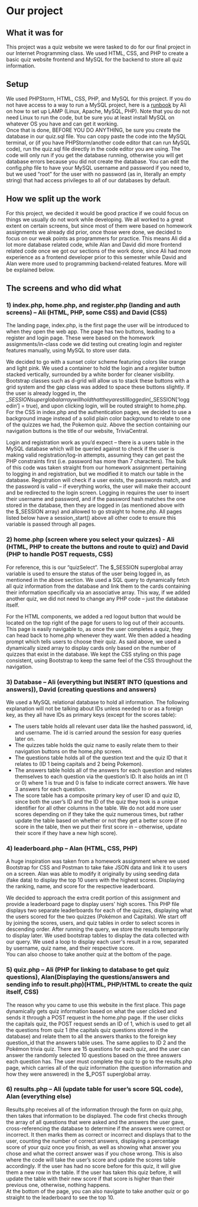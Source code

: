 # Our project

## What it was for

This project was a quiz website we were tasked to do for our final project in our Internet Programming class. We used HTML, CSS, and PHP to create a basic quiz website frontend and MySQL for the backend to store all quiz information.

## Setup

We used PHPStorm, HTML, CSS, PHP, and MySQL for this project. If you do not have access to a way to run a MySQL project, here is a [runbook](https://docs.google.com/document/d/1itFSaInpJJfDxH6B7g8i1mY5333OUUlOFSx6d5sj_jc/edit?tab=t.0) by Ali on how to set up LAMP (Linux, Apache, MySQL, PHP). Note that you do not need Linux to run the code, but be sure you at least install MySQL on whatever OS you have and can get it working.   
Once that is done, BEFORE YOU DO ANYTHING, be sure you create the database in our quiz.sql file. You can copy paste the code into the MySQL terminal, or (if you have PHPStorm/another code editor that can run MySQL code), run the quiz.sql file directly in the code editor you are using. The code will only run if you get the database running, otherwise you will get database errors because you did not create the database. You can edit the config.php file to have your MySQL username and password if you need to, but we used “root” for the user with no password (as in, literally an empty string) that had access privileges to all of our databases by default.

## How we split up the work

For this project, we decided it would be good practice if we could focus on things we usually do not work while developing. We all worked to a great extent on certain screens, but since most of them were based on homework assignments we already did prior, once those were done, we decided to focus on our weak points as programmers for practice. This means Ali did a lot more database related code, while Alan and David did more frontend related code once we got our sections of the work done, since Ali had more experience as a frontend developer prior to this semester while David and Alan were more used to programming backend-related features. More will be explained below.

## The screens and who did what

### 1\) index.php, home.php, and register.php (landing and auth screens) – Ali (HTML, PHP, some CSS) and David (CSS)

The landing page, index.php, is the first page the user will be introduced to when they open the web app. The page has two buttons, leading to a register and login page. These were based on the homework assignments/in-class code we did testing out creating login and register features manually, using MySQL to store user data.

We decided to go with a sunset color scheme featuring colors like orange and light pink. We used a container to hold the login and a register button stacked vertically, surrounded by a white border for cleaner visibility. Bootstrap classes such as d-grid will allow us to stack these buttons with a grid system and the gap class was added to space these buttons slightly. If the user is already logged in, the $\_SESSION superglobal array will hold that they are still logged in ($\_SESSION\[‘loggedin’\] \= true), and upon clicking login, will be routed straight to home.php. For the CSS in index.php and the authentication pages, we decided to use a background image instead of a solid plain color background to relate to one of the quizzes we had, the Pokemon quiz. Above the section containing our navigation buttons is the title of our website, TriviaCentral.

Login and registration work as you’d expect – there is a users table in the MySQL database which will be queried against to check if the user is making valid registration/log-in attempts, assuming they can get past the PHP constraints first (i.e. password has more than 7 characters). The bulk of this code was taken straight from our homework assignment pertaining to logging in and registration, but we modified it to match our table in the database. Registration will check if a user exists, the passwords match, and the password is valid – if everything works, the user will make their account and be redirected to the login screen. Logging in requires the user to insert their username and password, and if the password hash matches the one stored in the database, then they are logged in (as mentioned above with the $\_SESSION array) and allowed to go straight to home.php. All pages listed below have a session\_start() above all other code to ensure this variable is passed through all pages.

### 2\) home.php (screen where you select your quizzes) \- Ali (HTML, PHP to create the buttons and route to quiz) and David (PHP to handle POST requests, CSS)

For reference, this is our “quizSelect”. The $\_SESSION superglobal array variable is used to ensure the status of the user being logged in, as mentioned in the above section. We used a SQL query to dynamically fetch all quiz information from the database and link them to the cards containing their information specifically via an associative array. This way, if we added another quiz, we did not need to change any PHP code – just the database itself. 

For the HTML components, we added a red logout button that would be located on the top right of the page for users to log out of their accounts. This page is easily navigable to, as once the user completes a quiz, they can head back to home.php whenever they want. We then added a heading prompt which tells users to choose their quiz. As said above, we used a dynamically sized array to display cards only based on the number of quizzes that exist in the database. We kept the CSS styling on this page consistent, using Bootstrap to keep the same feel of the CSS throughout the navigation.

### 3\) Database – Ali (everything but INSERT INTO (questions and answers)), David (creating questions and answers)

We used a MySQL relational database to hold all information. The following explanation will not be talking about IDs unless needed to or as a foreign key, as they all have IDs as primary keys (except for the scores table):

- The users table holds all relevant user data like the hashed password, id, and username. The id is carried around the session for easy queries later on.
- The quizzes table holds the quiz name to easily relate them to their navigation buttons on the home.php screen.
- The questions table holds all of the question text and the quiz ID that it relates to (ID 1 being capitals and 2 being Pokemon).
- The answers table holds all of the answers for each question and relates themselves to each question via the question’s ID. It also holds an int (1 or 0\) where 1 is true and 0 is false to indicate correct answers. We have 3 answers for each question.
- The score table has a composite primary key of user ID and quiz ID, since both the user’s ID and the ID of the quiz they took is a unique identifier for all other columns in the table. We do not add more user scores depending on if they take the quiz numerous times, but rather update the table based on whether or not they get a better score (if no score in the table, then we put their first score in – otherwise, update their score if they have a new high score).

### 4\) leaderboard.php – Alan (HTML, CSS, PHP)

A huge inspiration was taken from a homework assignment where we used Bootstrap for CSS and Postman to take fake JSON data and link it to users on a screen. Alan was able to modify it originally by using seeding data (fake data) to display the top 10 users with the highest scores.  Displaying the ranking, name, and score for the respective leaderboard.

We decided to approach the extra credit portion of this assignment and provide a leaderboard page to display users' high scores. This PHP file displays two separate leaderboards for each of the quizzes, displaying what the users scored for the two quizzes (Pokémon and Capitals). We start off by joining the scores, users, and quiz tables in order to select scores in descending order. After running the query, we store the results temporarily to display later. We used bootstrap tables to display the data collected with our query. We used a loop to display each user's result in a row, separated by username, quiz name, and their respective score.   
You can also choose to take another quiz at the bottom of the page.

### 5\) quiz.php – Ali (PHP for linking to database to get quiz questions),  Alan(Displaying the questions/answers and sending info to result.php)(HTML, PHP/HTML to create the quiz itself, CSS)

The reason why you came to use this website in the first place. This page dynamically gets quiz information based on what the user clicked and sends it through a POST request in the home.php page. If the user clicks the capitals quiz, the POST request sends an ID of 1, which is used to get all the questions from quiz 1 (the capitals quiz questions stored in the database) and relate them to all the answers thanks to the foreign key question\_id that the answers table uses. The same applies to ID 2 and the Pokémon trivia quiz. There are 15 questions for each quiz, and the user can answer the randomly selected 10 questions based on the three answers each question has. The user must complete the quiz to go to the results.php page, which carries all of the quiz information (the question information and how they were answered) in the $\_POST superglobal array.

### 6\) results.php – Ali (update table for user’s score SQL code), Alan (everything else)

Results.php receives all of the information through the form on quiz.php, then takes that information to be displayed. The code first checks through the array of all questions that were asked and the answers the user gave, cross-referencing the database to determine if the answers were correct or incorrect. It then marks them as correct or incorrect and displays that to the user, counting the number of correct answers, displaying a percentage score of your quiz once you finish, as well as showing what answer you chose and what the correct answer was if you chose wrong. This is also where the code will take the user’s score and update the scores table accordingly. If the user has had no score before for this quiz, it will give them a new row in the table. If the user has taken this quiz before, it will update the table with their new score if that score is higher than their previous one, otherwise, nothing happens.  
At the bottom of the page, you can also navigate to take another quiz or go straight to the leaderboard to see the top 10\.